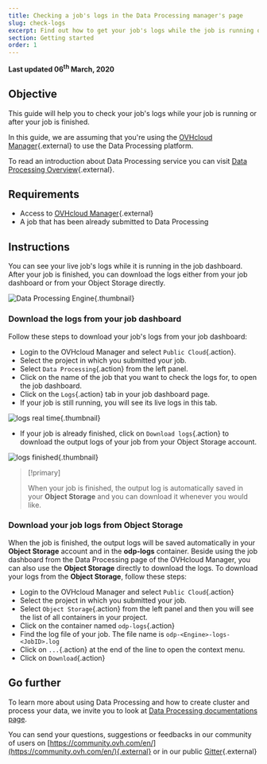 ```yaml
---
title: Checking a job's logs in the Data Processing manager's page
slug: check-logs
excerpt: Find out how to get your job's logs while the job is running or after it is finished in the Data Processing page in the manager
section: Getting started
order: 1
---
```


**Last updated 06<sup>th</sup> March, 2020**

## Objective

This guide will help you to check your job's logs while your job is running or after your job is finished. 

In this guide, we are assuming that you're using the [OVHcloud Manager](https://ca.ovh.com/auth/?action=gotomanager){.external} to use the Data Processing platform.

To read an introduction about Data Processing service you can visit [Data Processing Overview](../overview){.external}.

## Requirements 

- Access to [OVHcloud Manager]( https://ca.ovh.com/auth/?action=gotomanager){.external}
- A job that has been already submitted to Data Processing

## Instructions

You can see your live job's logs while it is running in the job dashboard. After your job is finished, you can download the logs either from your job dashboard or from your Object Storage directly. 

![Data Processing Engine](images/dataprocessingmanager.png){.thumbnail}

### Download the logs from your job dashboard

Follow these steps to download your job's logs from your job dashboard: 

- Login to the OVHcloud Manager and select `Public Cloud`{.action}.
- Select the project in which you submitted your job. 
- Select `Data Processing`{.action} from the left panel. 
- Click on the name of the job that you want to check the logs for, to open the job dashboard.
- Click on the `Logs`{.action} tab in your job dashboard page. 
- If your job is still running, you will see its live logs in this tab.

![logs real time](images/realtimelogs.png){.thumbnail}

- If your job is already finished, click on `Download logs`{.action} to download the output logs of your job from your Object Storage account. 

![logs finished](images/logs-finished.png){.thumbnail}

>[!primary]
>
> When your job is finished, the output log is automatically saved in your **Object Storage** and you can download it whenever you would like. 

### Download your job logs from Object Storage

When the job is finished, the output logs will be saved automatically in your **Object Storage** account and in the **odp-logs** container. Beside using the job dashboard from the Data Processing page of the OVHcloud Manager, you can also use the **Object Storage** directly to download the logs. To download your logs from the **Object Storage**, follow these steps: 

- Login to the OVHcloud Manager and select `Public Cloud`{.action}
- Select the project in which you submitted your job. 
- Select `Object Storage`{.action} from the left panel and then you will see the list of all containers in your project. 
- Click on the container named `odp-logs`{.action}
- Find the log file of your job. The file name is `odp-<Engine>-logs-<JobID>.log`
- Click on `...`{.action} at the end of the line to open the context menu. 
- Click on `Download`{.action}

## Go further

To learn more about using Data Processing and how to create cluster and process your data, we invite you to look at [Data Processing documentations page](../).

You can send your questions, suggestions or feedbacks in our community of users on [https://community.ovh.com/en/](https://community.ovh.com/en/){.external} or in our public [Gitter](https://gitter.im/ovh/data-processing){.external}
